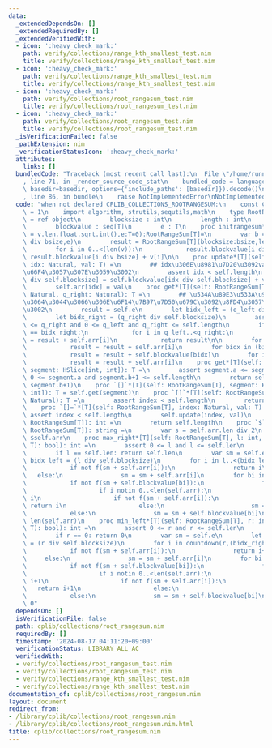 ```yaml
---
data:
  _extendedDependsOn: []
  _extendedRequiredBy: []
  _extendedVerifiedWith:
  - icon: ':heavy_check_mark:'
    path: verify/collections/range_kth_smallest_test.nim
    title: verify/collections/range_kth_smallest_test.nim
  - icon: ':heavy_check_mark:'
    path: verify/collections/range_kth_smallest_test.nim
    title: verify/collections/range_kth_smallest_test.nim
  - icon: ':heavy_check_mark:'
    path: verify/collections/root_rangesum_test.nim
    title: verify/collections/root_rangesum_test.nim
  - icon: ':heavy_check_mark:'
    path: verify/collections/root_rangesum_test.nim
    title: verify/collections/root_rangesum_test.nim
  _isVerificationFailed: false
  _pathExtension: nim
  _verificationStatusIcon: ':heavy_check_mark:'
  attributes:
    links: []
  bundledCode: "Traceback (most recent call last):\n  File \"/home/runner/.local/lib/python3.10/site-packages/onlinejudge_verify/documentation/build.py\"\
    , line 71, in _render_source_code_stat\n    bundled_code = language.bundle(stat.path,\
    \ basedir=basedir, options={'include_paths': [basedir]}).decode()\n  File \"/home/runner/.local/lib/python3.10/site-packages/onlinejudge_verify/languages/nim.py\"\
    , line 86, in bundle\n    raise NotImplementedError\nNotImplementedError\n"
  code: "when not declared CPLIB_COLLECTIONS_ROOTRANGESUM:\n    const CPLIB_COLLECTIONS_ROOTRANGESUM*\
    \ = 1\n    import algorithm, strutils,sequtils,math\n    type RootRangeSum*[T]\
    \ = ref object\n        blocksize : int\n        length : int\n        arr : seq[T]\n\
    \        blockvalue : seq[T]\n        e : T\n    proc initrangesum*[T](v:seq[T],bsize:int\
    \ = v.len.float.sqrt.int(),e:T=0):RootRangeSum[T]=\n        var b = newseqwith((len(v)+bsize-1)\
    \ div bsize,e)\n        result = RootRangeSum[T](blocksize:bsize,length:len(v),arr:v,blockvalue:b,e:e)\n\
    \        for i in 0..<(len(v)):\n            result.blockvalue[i div bsize] =\
    \ result.blockvalue[i div bsize] + v[i]\n\n    proc update*[T](self: RootRangeSum[T],\
    \ idx: Natural, val: T) =\n        ## idx\u306E\u8981\u7D20\u3092val\u306B\u5909\
    \u66F4\u3057\u307E\u3059\u3002\n        assert idx < self.length\n        self.blockvalue[idx\
    \ div self.blocksize] = self.blockvalue[idx div self.blocksize] + val - self.arr[idx]\n\
    \        self.arr[idx] = val\n    proc get*[T](self: RootRangeSum[T], q_left:\
    \ Natural, q_right: Natural): T =\n        ## \u534A\u89E3\u533A\u9593[q_left,q_right)\u306B\
    \u3064\u3044\u3066\u306E\u6F14\u7B97\u7D50\u679C\u3092\u8FD4\u3057\u307E\u3059\
    \u3002\n        result = self.e\n        let bidx_left = (q_left div self.blocksize)\n\
    \        let bidx_right = (q_right div self.blocksize)\n        assert q_left\
    \ <= q_right and 0 <= q_left and q_right <= self.length\n        if  bidx_left\
    \ == bidx_right:\n            for i in q_left..<q_right:\n                result\
    \ = result + self.arr[i]\n            return result\n\n        for i in q_left..<(bidx_left+1)*self.blocksize:\n\
    \            result = result + self.arr[i]\n        for bidx in (bidx_left+1)..<(bidx_right):\n\
    \            result = result + self.blockvalue[bidx]\n        for i in (bidx_right*self.blocksize)..<q_right:\n\
    \            result = result + self.arr[i]\n    proc get*[T](self: RootRangeSum[T],\
    \ segment: HSlice[int, int]): T =\n        assert segment.a <= segment.b + 1 and\
    \ 0 <= segment.a and segment.b+1 <= self.length\n        return self.get(segment.a,\
    \ segment.b+1)\n    proc `[]`*[T](self: RootRangeSum[T], segment: HSlice[int,\
    \ int]): T = self.get(segment)\n    proc `[]`*[T](self: RootRangeSum[T], index:\
    \ Natural): T =\n        assert index < self.length\n        return self.arr[index]\n\
    \    proc `[]=`*[T](self: RootRangeSum[T], index: Natural, val: T) =\n       \
    \ assert index < self.length\n        self.update(index, val)\n    proc len*[T](self:\
    \ RootRangeSum[T]): int =\n        return self.length\n    proc `$`*[T](self:\
    \ RootRangeSum[T]): string =\n        var s = self.arr.len div 2\n        return\
    \ $self.arr\n    proc max_right*[T](self: RootRangeSum[T], l: int, f: proc(l:\
    \ T): bool): int =\n        assert 0 <= l and l <= self.len\n        assert f(self.e)\n\
    \        if l == self.len: return self.len\n        var sm = self.e\n        let\
    \ bidx_left = (l div self.blocksize)\n        for i in l..<(bidx_left+1)*self.blocksize:\n\
    \            if not f(sm + self.arr[i]):\n                return i\n         \
    \   else:\n                sm = sm + self.arr[i]\n        for bi in (bidx_left+1)..<len(self.blockvalue):\n\
    \            if not f(sm + self.blockvalue[bi]):\n                for i in bi*self.blocksize..<(bi+1)*self.blocksize:\n\
    \                    if i notin 0..<len(self.arr):\n                        return\
    \ i\n                    if not f(sm + self.arr[i]):\n                       \
    \ return i\n                    else:\n                        sm = sm + self.arr[i]\n\
    \            else:\n                sm = sm + self.blockvalue[bi]\n        return\
    \ len(self.arr)\n    proc min_left*[T](self: RootRangeSum[T], r: int, f: proc(l:\
    \ T): bool): int =\n        assert 0 <= r and r <= self.len\n        assert f(self.default)\n\
    \        if r == 0: return 0\n        var sm = self.e\n        let bidx_right\
    \ = (r div self.blocksize)\n        for i in countdown(r,(bidx_right)*self.blocksize):\n\
    \            if not f(sm + self.arr[i]):\n                return i+1\n       \
    \     else:\n                sm = sm + self.arr[i]\n        for bi in countdown((bidx_right-1),0):\n\
    \            if not f(sm + self.blockvalue[bi]):\n                for i in countdown((bi)*self.blocksize+1,bi*self.blocksize):\n\
    \                    if i notin 0..<len(self.arr):\n                        return\
    \ i+1\n                    if not f(sm + self.arr[i]):\n                     \
    \   return i+1\n                    else:\n                        sm = sm + self.arr[i]\n\
    \            else:\n                sm = sm + self.blockvalue[bi]\n        return\
    \ 0"
  dependsOn: []
  isVerificationFile: false
  path: cplib/collections/root_rangesum.nim
  requiredBy: []
  timestamp: '2024-08-17 04:11:20+09:00'
  verificationStatus: LIBRARY_ALL_AC
  verifiedWith:
  - verify/collections/root_rangesum_test.nim
  - verify/collections/root_rangesum_test.nim
  - verify/collections/range_kth_smallest_test.nim
  - verify/collections/range_kth_smallest_test.nim
documentation_of: cplib/collections/root_rangesum.nim
layout: document
redirect_from:
- /library/cplib/collections/root_rangesum.nim
- /library/cplib/collections/root_rangesum.nim.html
title: cplib/collections/root_rangesum.nim
---
```


